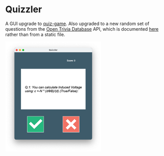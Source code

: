 # Quizzler

A GUI upgrade to [quiz-game](https://github.com/jasonwashburn/quiz-game). Also upgraded to a new random set of 
questions from the [Open Trivia Database](https://opentdb.com/api_config.php) API, which is documented 
[here](https://opentdb.com/api_config.php) rather than from a static file.

<img src="screenshot.png" alt="screenshot" width="300">
